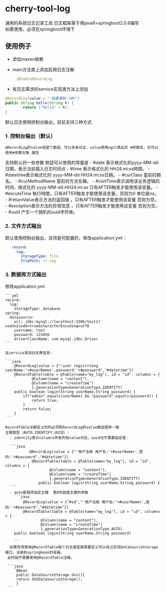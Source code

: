 # cherry-tool-log
通用的系统日志记录工具
日志框架基于用java8+springboot2.0.6编写<br/>
如需使用，必须在springboot环境下

## 使用例子

- 添加maven依赖 
- main方法类上添加启用日志注解
  ```java
    @EnableRecordLog
  ```

- 有日志需求的service实现类方法上添加
```java
@RecordLog(value = "'前置通知'+#h")
public String hello(String h) {
    	return ("hello" + h);
}
```
默认日志使用控制台输出，目前支持三种方式 
 ### 1. 控制台输出（默认）
    @RecordLog的value值是个数组，可以多条日志，value使用ognl表达式 #参数名，也可以使用#参数对象.属性
   支持默认的一些参数
    默認可以使用的常量是
     - \#date 表示格式化的yyyy-MM-dd日期，表示当前插入日志时间点
	 - \#time 表示格式化的 HH24:mi:ss時間。
	 - \#datetime表示格式化的 yyyy-MM-dd HH24:mi:ss日期。
	 - \#curClass 當前的類名。
	 - \#curMethodName 當前的方法名稱。
	 - \#visitTime表示调用该业务逻辑的时间，格式化的 yyyy-MM-dd HH24:mi:ss 只有AFTER触发才能使用该变量。
	 - \#excuteTime 執行時間，只有AFTER触发才能使用该变量，否则为0 单位是ns。
	 - \#returnValue表示方法的返回值 ，只有AFTER触发才能使用该变量 否则为空。
	 - \#exception表示方法的异常信息 ，只有AFTER触发才能使用该变量 否则为空。
	 - \#uuid 产生一个随机的uuid字符串。
 
 ### 2. 文件方式输出
   默认使用控制台输出，该项是可配置的，修改application.yml：
   
 ```yml
    record: 
      log: 
        storageType: file
        filePath: rr.log
```

 ### 3. 数据库方式输出
   修改application.yml
   
    ```yml
    record: 
      log: 
        storageType: database
    spring: 
      datasource: 
        url: jdbc:mysql://localhost:3306/test1?useUnicode=true&characterEncoding=utf8
        username: root
        password: 123456
        driverClassName: com.mysql.jdbc.Driver
    ```
    
    在service添加日志表信息:
    
    ```java
        @RecordLog(value = {"'user registriong userName:'+#userName+',password:'+#password","#datetime"})
        @RecordTable(table = @Table(name="my_log"), id = "id", columns = {
    			@Column(name = "content"), 
    			@Column(name = "createTime") 
    			},generationType=GenerationType.IDENTITY)
    	public boolean login(String userName,String password) {
    		if("admin".equals(userName) && "password".equals(password)) {
    			return true;
    		}
    		return false;
    	}
    ```
    
    RecordTable注解定义的列必须和RecordLog的value数组顺序一致
    主键类型（AUTO,IDENTIFY,UUID）:
      - identity表示columns所有列和value对应，uuid也不需要指定值：

      ```java
        	   @RecordLog(value = {"'用户注册 用户名:'+#userName+',密码:'+#password","#datetime"})
    			@RecordTable(table = @Table(name="my_log"), id = "id", columns = {
    					@Column(name = "content"), 
    					@Column(name = "createTime") 
    					},generationType=GenerationType.IDENTITY)
                   public boolean login(String userName,String password) {
      ```
      - auto是程序指定主键  第0列就是主键的参数
        ```java
    		@RecordLog(value = {"#id","'用户注册 用户名:'+#userName+',密码:'+#password","#datetime"})		
			@RecordTable(table = @Table(name="my_log"), id = "id", columns = {
					@Column(name = "content"), 
					@Column(name = "createTime") 
					},generationType=GenerationType.AUTO)
		public boolean login(String userName,String password) 			
					
        ```
      如果觉得使用@RecordTable每个日志类型都需要定义可以自己实现DataSourceStorage接口，注册到springbean的容器。
     此时就不需要使用@RecordTable注解。
   
     ```java
	     @Bean
	     public DataSourceStorage dss(){
		 return XXXDataSourceStorage();
	     }
     ```
  
